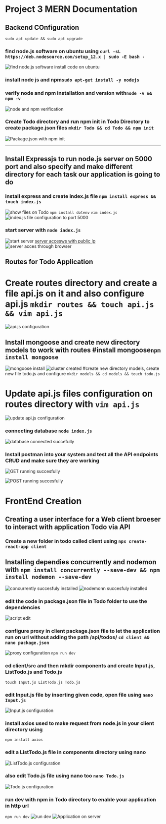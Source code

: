 # Project 3 MERN Documentation
## Backend COnfiguration

`sudo apt update && sudo apt upgrade` 

### find node.js software on ubuntu using `curl -sL https://deb.nodesource.com/setup_12.x | sudo -E bash -`
![find node.js software install code on ubuntu](./Images/node.js-find.png)
### install node js and npm`sudo apt-get install -y nodejs`
### verify node and npm installation and version with`node -v && npm -v`
![node and npm verification](./Images/node_npm.png)
### Create Todo directory and run npm init in Todo Directory to create package.json files `mkdir Todo && cd Todo && npm init`
![Package.json with npm init](./Images/Todo-application.png)

---
## Install Expressjs to run node.js server on 5000 port and also specify and make different directory for each task our application is going to do
### install express and create index.js file `npm install express && touch index.js`
![show files on Todo](./Images/display%20Todo%20files.png)
`npm install dotenv`
`vim index.js`
![index.js file configuration to port 5000](./Images/index%20file%20configuration.png)
### start server with `node index.js`
![start server](./Images/start-server.png)
[server accesws with public Ip](http://54.234.189.155:5000)
![server acces through browser](./Images/access_server.png)
## Routes for Todo Application
# Create routes directory and create a file api.js on it and also configure api.js `mkdir routes && touch api.js && vim api.js`
![api.js configuration](./Images/routes_configuration.png)

## Install mongoose and create new directory models to work with routes  #install mongoose`npm install mongoose`
![mongoose install](./Images/mongoose.png)
![cluster created](./Images/cluster-A.png)
#create new directory models, create new file todo.js and configure `mkdir models && cd models && touch todo.js`
# Update api.js files configuration on routes directory with `vim api.js`
![update api.js configuration](./Images/routes_configuration_update.png)
### connecting database `node index.js`
![database connected succefully](./Images/node_index.js.png)

### Install postman into your system and test all the API endpoints CRUD and make sure they are working 
![GET running succesfully](./Images/GET-Test.png)

![POST running succesfully](./Images/POST%20test.png)

# FrontEnd Creation
## Creating a user interface for a Web client broeser to interact with application Todo via API
### Create a new folder in todo called client using `npx create-react-app client`
## Installing dependies concurrently and nodemon with `npm install concurrently --save-dev && npm install nodemon --save-dev`
![concurrently succesfuly installed](./Images/concurrently.png)
![nodemonn succesfuly installed](./Images/nodemon.png)
### edit the code in package.json file in Todo folder to use the dependencies
![script edit](./Images/script%20edit.png)
### configure proxy in client package.json file to let the application run on url without adding the path /api/todos/ `cd client && nano package.json`
![proxy configuration](./Images/add_proxy.png)
`npm run dev` 
### cd client/src and then mkdir components and create Input.js, ListTodo.js and Todo.js
`touch Input.js ListTodo.js Todo.js`
### edit Input.js file by inserting given code, open file using `nano Input.js`
![Input.js configuration](./Images/Input.js_file_configuration.png)
### install axios used to make request from node.js in your client directory using
`npm install axios` 
### edit a ListTodo.js file in components directory using nano
![ListTodo.js configuration](./Images/ListTodo.js_configuration.png)
### also edit Todo.js file using nano too `nano Todo.js`
![Todo.js configuration](./Images/Todo.js_configuration.png)
### run dev with npm in Todo directory to enable your application in http url
`npm run dev`
![run dev](./Images/npm_run_dev.png)
![Application on server](./Images/Todo-application.png)